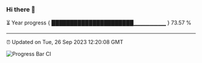 ### Hi there 👋

⏳ Year progress { ██████████████████████▁▁▁▁▁▁▁▁ } 73.57 %

---

⏰ Updated on Tue, 26 Sep 2023 12:20:08 GMT

![Progress Bar CI](https://github.com/liununu/liununu/workflows/Progress%20Bar%20CI/badge.svg)
